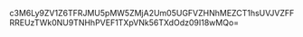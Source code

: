 c3M6Ly9ZV1Z6TFRJMU5pMW5ZMjA2Um05UGFVZHNhMEZCT1hsUVJVZFFRREUzTWk0NU9TNHhPVEF1TXpVNk56TXdOdz09I18wMQo=